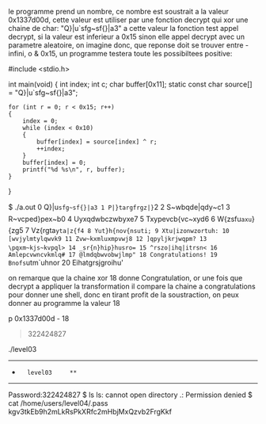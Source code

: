 
le programme prend un nombre, ce nombre est soustrait a la valeur 0x1337d00d, 
cette valeur est utiliser par une fonction decrypt qui xor une chaine de char: "Q}|u`sfg~sf{}|a3" a cette valeur
la fonction test appel decrypt, si la valeur est inferieur a 0x15 sinon elle appel decrypt avec un parametre aleatoire, 
on imagine donc, que reponse doit se trouver entre -infini, o & 0x15, un programme testera toute les possibiltees positive:

#include <stdio.h>

int		main(void)
{
	int	index;
	int	c;
	char	buffer[0x11];
	static const char	source[] = "Q}|u`sfg~sf{}|a3";

	for (int r = 0; r < 0x15; r++)
	{
		index = 0;
		while (index < 0x10)
		{
			buffer[index] = source[index] ^ r;
			++index;
		}
		buffer[index] = 0;
		printf("%d %s\n", r, buffer);
	}
}

$ ./a.out
0 Q}|u`sfg~sf{}|a3
1 P|}targfrgz|}`2
2 S~wbqde|qdy~c1
3 R~vcped}pex~b0
4 Uyxqdwbczwbyxe7
5 Txypevcb{vc~xyd6
6 W{zsfu`axu`}{zg5
7 Vz{rgta`yta|z{f4
8 Yut}h{nov{nsuti;
9 Xtu|izonwzortuh:
10 [wvjylmtylqwvk9
11 Zvw~kxmluxmpvwj8
12 ]qpyljkrjwqpm?
13 \pqxm~kjs~kvpql>
14 _sr{n}hip}husro=
15 ^rszo|ihq|itrsn<
16 Amlepcvwncvkmlq#
17 @lmdqbwvobwjlmp"
18 Congratulations!
19 Bnofs`utm`uhnor
20 Eihatgrsjgroihu'

on remarque que la chaine xor 18 donne Congratulation, or une fois que decrypt a appliquer la transformation il compare la chaine a congratulations pour donner une shell, donc en tirant profit de la soustraction, on peux donner au programme la valeur 18

p 0x1337d00d - 18
> 322424827

./level03
***********************************
*		level03		**
***********************************
Password:322424827
$ ls
ls: cannot open directory .: Permission denied
$ cat /home/users/level04/.pass
kgv3tkEb9h2mLkRsPkXRfc2mHbjMxQzvb2FrgKkf
